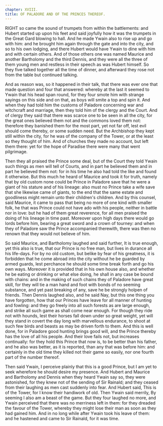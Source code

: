 ```yaml
---
chapter: XVIII.
title: OF PALADORE AND OF THE PRINCES THEREOF.
---
```

RIGHT so came the sound of trumpets from within the battlements: and Hubert started up upon his feet and said joyfully how it was the trumpets in the Great Gard blowing to hall. And he made Ywain also to rise up and go with him: and he brought him again through the gate and into the city, and so to his own lodging, and there Hubert would have Ywain to dine with him and with certain others. And of those others one was named Maurice and another Bartholomy and the third Dennis, and they were all the three of them young men and restless in their speech as was Hubert himself. So they five talked together all the time of dinner, and afterward they rose not from the table but continued talking.

And as reason was, so it happened in their talk, that there was ever one that made question and four that answered: whereby at the last it seemed to Ywain that his head span round, for they four smote him with strange sayings on this side and on that, as boys will smite a top and spin it. And when they had told him the customs of Paladore concerning war and witchcraft and marriage, then they told him of the clergy and the Court. And of clergy they said that there was scarce one to be seen in all the city, for the great ones believed them not and the commons loved them not: therefore they banished them for the most part, yet not far off, lest evil should come thereby, or some sudden need. But the Archbishop they kept still within the city, for he was of the company of the Tower, or at the least so they thought of him. And of churches they made no account, but left them there: yet for the hope of Paradise there were many that went pilgrimage.

Then they all praised the Prince some deal, but of the Court they told Ywain such things as men will tell of Courts, and in part he believed them and in part he believed them not: for in his time he also had told the like and found it otherwise. But this much he heard of Maurice and took it for truth, namely that by old custom none could be Prince in Paladore save that he were a giant of his stature and of his lineage: also must no Prince take a wife save that she likewise came of giants, to the end that the same estate and goodliness might remain unto their children's children. And by this counsel, said Maurice, it came to pass that being no more of one kind with smaller folk, he that was Prince could not have ado with his people, neither in battle nor in love: but he had of them great reverence, for all men praised the doing of his lineage in time past. Moreover upon high days there would go lords before him, bearing a great sword and a crown of tourney: and when they of Paladore saw the Prince accompanied therewith, there was then no renown that they would not believe of him.

So said Maurice, and Bartholomy laughed and said further, It is true enough, yet this also is true, that our Prince is no free man, but lives in durance all his life-days. For by no old custom, but belike by fear of his greatness, it is forbidden that he come abroad into the city without he be guarded by armed guards, lest perchance he should some time break forth and go his own ways. Moreover it is provided that in his own house also, and whether he be eating or drinking or what else doing, he shall in any case be bound with chains: and in the making of such chains they of Paladore have great skill, for they will tie a man hand and foot with bonds of no seeming substance, and yet past breaking of any, save he be strongly holpen of friends. Then Dennis laughed also, and he said Nay, but this one thing you have forgotten, how that our Princes have leave for all manner of hunting and fowling: and they go freely into all such forests as are large enough, and strike all such game as shall come near enough. For though they ride not with hounds, lest their horses fall down under so great weight, yet will they stand in covert the day long with marvellous endurance, to shoot at such few birds and beasts as may be driven forth to them. And this is well done, for in Paladore good hunting brings good will, and the Prince thereby has the love of all his people. And their love fails not, but increases continually: for they hold this Prince that now is, to be better than his father, and he also was better, as it is reported, than any that was before him: and certainly in the old time they killed not their game so easily, nor one fourth part of the number thereof.

Then said Ywain, I perceive plainly that this is a good Prince, but I am yet to seek wherefore he should desire my presence. And Hubert and Maurice and Bartholomy and Dennis when they heard Ywain say so, they were astonished, for they knew not of the sending of Sir Rainald; and they ceased from their laughing as men cast suddenly into fear. And Hubert said, This is of the Tower, for I know their handiwork of old. Then Ywain said merrily, By seeming I also am a beast of the game. But they four laughed no more, and Ywain perceived that there was no merriness left in them: for they dreaded the favour of the Tower, whereby they might lose their man as soon as they had gained him. And in no long while after Ywain took his leave of them: and he hastened and came to Sir Rainald, for it was time.
  

